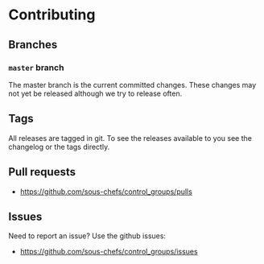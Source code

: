 # Contributing

## Branches

### `master` branch

The master branch is the current committed changes. These changes may not yet be released although we try to release often.

## Tags

All releases are tagged in git. To see the releases available to you see the changelog or the tags directly.

## Pull requests

- <https://github.com/sous-chefs/control_groups/pulls>

## Issues

Need to report an issue? Use the github issues:

- <https://github.com/sous-chefs/control_groups/issues>
